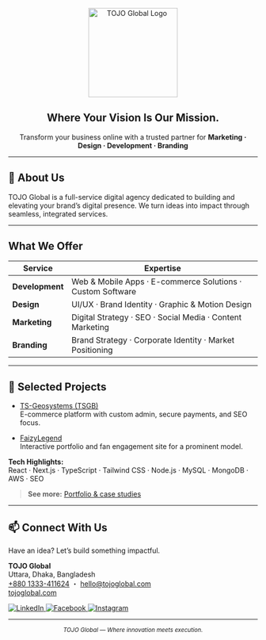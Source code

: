 <p align="center">
  <img src="https://placehold.co/180x36/white/black?font=montserrat&text=TOJO%20GLOBAL" alt="TOJO Global Logo" width="180"/>
</p>

<h2 align="center"><b>Where Your Vision Is Our Mission.</b></h2>
<p align="center">
  Transform your business online with a trusted partner for <b>Marketing · Design · Development · Branding</b>
</p>

---

## 🚀 About Us

TOJO Global is a full-service digital agency dedicated to building and elevating your brand’s digital presence. We turn ideas into impact through seamless, integrated services.

---

## What We Offer

| Service           | Expertise                                                                                      |
|-------------------|-----------------------------------------------------------------------------------------------|
| **Development**   | Web & Mobile Apps · E-commerce Solutions · Custom Software                                    |
| **Design**        | UI/UX · Brand Identity · Graphic & Motion Design                                              |
| **Marketing**     | Digital Strategy · SEO · Social Media · Content Marketing                                     |
| **Branding**      | Brand Strategy · Corporate Identity · Market Positioning                                      |

---

## 🌟 Selected Projects

- [TS-Geosystems (TSGB)](https://ts-geosystems.com.bd)  
  E-commerce platform with custom admin, secure payments, and SEO focus.

- [FaizyLegend](https://faizylegend.com)  
  Interactive portfolio and fan engagement site for a prominent model.

**Tech Highlights:**  
React · Next.js · TypeScript · Tailwind CSS · Node.js · MySQL · MongoDB · AWS · SEO

> **See more:** [Portfolio & case studies](https://tojoglobal.com)

---

## 📫 Connect With Us

Have an idea? Let’s build something impactful.

**TOJO Global**  
Uttara, Dhaka, Bangladesh  
[+880 1333-411624](tel:+8801333411624) ・ [hello@tojoglobal.com](mailto:hello@tojoglobal.com)  
[tojoglobal.com](https://tojoglobal.com)

<p>
  <a href="https://www.linkedin.com/company/tojoglobal">
    <img src="https://img.shields.io/badge/LinkedIn-0A66C2?style=for-the-badge&logo=linkedin&logoColor=white" alt="LinkedIn"/>
  </a>
  <a href="https://www.facebook.com/tojoglobal">
    <img src="https://img.shields.io/badge/Facebook-1877F2?style=for-the-badge&logo=facebook&logoColor=white" alt="Facebook"/>
  </a>
  <a href="https://www.instagram.com/tojoglobal">
    <img src="https://img.shields.io/badge/Instagram-E4405F?style=for-the-badge&logo=instagram&logoColor=white" alt="Instagram"/>
  </a>
</p>

---

<p align="center"><sub><i>TOJO Global — Where innovation meets execution.</i></sub></p>
